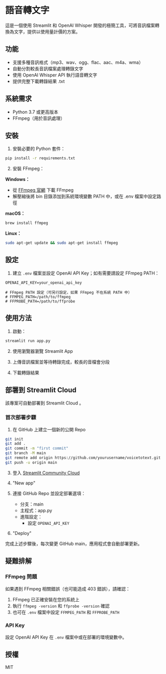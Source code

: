 # 語音轉文字

這是一個使用 Streamlit 和 OpenAI Whisper 開發的極簡工具，可將音訊檔案轉換為文字，提供以使用量計價的方案。

## 功能

- 支援多種音訊格式（mp3、wav、ogg、flac、aac、m4a、wma）
- 自動分割較長音訊檔案處理轉錄文字
- 使用 OpenAI Whisper API 執行語音轉文字
- 提供完整下載轉錄結果 .txt

## 系統需求

- Python 3.7 或更高版本
- FFmpeg（用於音訊處理）

## 安裝

1. 安裝必要的 Python 套件：

```bash
pip install -r requirements.txt
```

2. 安裝 FFmpeg：

**Windows：**
- 從 [FFmpeg 官網](https://ffmpeg.org/download.html) 下載 FFmpeg
- 解壓縮後將 bin 目錄添加到系統環境變數 PATH 中，或在 .env 檔案中設定路徑

**macOS：**
```bash
brew install ffmpeg
```

**Linux：**
```bash
sudo apt-get update && sudo apt-get install ffmpeg
```

## 設定

1. 建立 `.env` 檔案並設定 OpenAI API Key；如有需要請設定 FFmpeg PATH：

```
OPENAI_API_KEY=your_openai_api_key

# FFmpeg PATH 設定（可另行設定，如果 FFmpeg 不在系統 PATH 中）
# FFMPEG_PATH=/path/to/ffmpeg
# FFPROBE_PATH=/path/to/ffprobe
```

## 使用方法

1. 啟動：

```bash
streamlit run app.py
```

2. 使用瀏覽器瀏覽 Streamlit App

3. 上傳音訊檔案並等待轉錄完成，較長的音檔會分段

4. 下載轉錄結果

## 部署到 Streamlit Cloud

該專案可自動部署到 Streamlit Cloud 。

### 首次部署步驟

1. 在 GitHub 上建立一個新的公開 Repo

```bash
git init
git add .
git commit -m "first commit"
git branch -M main
git remote add origin https://github.com/yourusername/voicetotext.git
git push -u origin main
```

3. 登入 [Streamlit Community Cloud](https://streamlit.io/cloud)

4. "New app"

5. 連接 GitHub Repo 並設定部署選項：
   - 分支：main
   - 主程式：app.py
   - 進階設定：
     - 設定 `OPENAI_API_KEY`

6. "Deploy"

完成上述步驟後，每次變更 GitHub main，應用程式會自動部署更新。

## 疑難排解

### FFmpeg 問題

如果遇到 FFmpeg 相關錯誤（也可能造成 403 錯誤），請確認：

1. FFmpeg 已正確安裝在您的系統上
2. 執行 `ffmpeg -version` 和 `ffprobe -version` 確認
3. 也可在 `.env` 檔案中設定 `FFMPEG_PATH` 和 `FFPROBE_PATH`

### API Key

設定 OpenAI API Key 在 `.env` 檔案中或在部署的環境變數中。

## 授權

MIT 